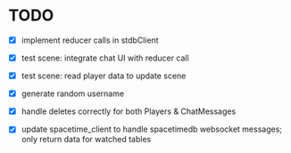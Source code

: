 # TODO

- [x] implement reducer calls in stdbClient
- [x] test scene: integrate chat UI with reducer call
- [x] test scene: read player data to update scene
- [x] generate random username
- [x] handle deletes correctly for both Players & ChatMessages
- [x] update spacetime_client to handle spacetimedb websocket messages; only return data for watched tables



